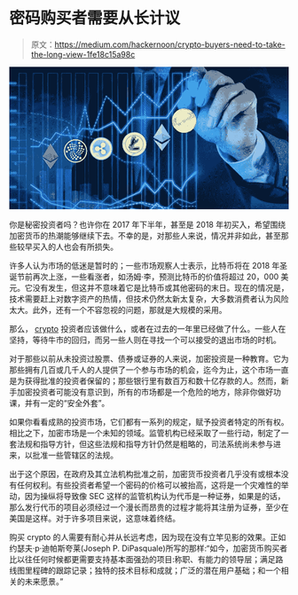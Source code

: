 # 密码购买者需要从长计议

> 原文：<https://medium.com/hackernoon/crypto-buyers-need-to-take-the-long-view-1fe18c15a98c>

![](img/c4ee819fd6d203cccde059063ceb9488.png)

你是秘密投资者吗？也许你在 2017 年下半年，甚至是 2018 年初买入，希望围绕加密货币的热潮能够继续下去。不幸的是，对那些人来说，情况并非如此，甚至那些较早买入的人也会有所损失。

许多人认为市场的低迷是暂时的；一些市场观察人士表示，比特币将在 2018 年圣诞节前再次上涨，一些看涨者，如汤姆·李，预测比特币的价值将超过 20，000 美元。它没有发生，但这并不意味着它是比特币或其他密码的末日。现在的情况是，技术需要赶上对数字资产的热情，但技术仍然太新太复杂，大多数消费者认为风险太大。此外，还有一个不容忽视的问题，那就是大规模的采用。

那么， [crypto](https://hackernoon.com/tagged/crypto) 投资者应该做什么，或者在过去的一年里已经做了什么。一些人在坚持，等待牛市的回归，而另一些人则在寻找一个可以接受的退出市场的时机。

对于那些以前从未投资过股票、债券或证券的人来说，加密投资是一种教育。它为那些拥有几百或几千人的人提供了一个参与市场的机会，迄今为止，这个市场一直是为获得批准的投资者保留的；那些银行里有数百万和数十亿存款的人。然而，新手加密投资者可能没有意识到，所有的市场都是一个危险的地方，除非你做好功课，并有一定的“安全外套”。

如果你看看成熟的投资市场，它们都有一系列的规定，赋予投资者特定的所有权。相比之下，加密市场是一个未知的领域。监管机构已经采取了一些行动，制定了一套法规和指导方针，但这些法规和指导方针仍然是粗略的，司法系统尚未参与进来，以批准一些管辖区的法规。

出于这个原因，在政府及其立法机构批准之前，加密货币投资者几乎没有或根本没有任何权利。有些投资者希望一个密码的价格可以被抬高，这将是一个灾难性的举动，因为操纵将导致像 SEC 这样的监管机构认为代币是一种证券，如果是的话，那么发行代币的项目必须经过一个漫长而昂贵的过程才能将其注册为证券，至少在美国是这样。对于许多项目来说，这意味着终结。

购买 crypto 的人需要有耐心并从长远考虑，因为现在没有立竿见影的效果。正如约瑟夫·p·迪帕斯夸莱(Joseph P. DiPasquale)所写的那样:“如今，加密货币购买者比以往任何时候都更需要支持基本面强劲的项目:称职、有能力的领导层；满足路线图里程碑的跟踪记录；独特的技术目标和成就；广泛的潜在用户基础；和一个相关的未来愿景。”